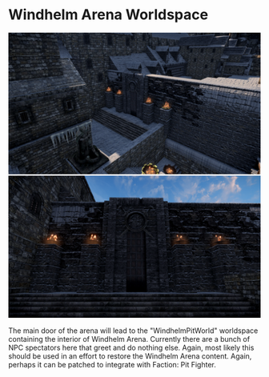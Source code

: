 # Windhelm Arena Worldspace

![](/windhelm/pics/arenaarea.png?raw=true "Windhelm Arena Area")
![](/windhelm/pics/arenagate.png?raw=true "Windhelm Arena Gate from front")

The main door of the arena will lead to the "WindhelmPitWorld" worldspace containing the interior of Windhelm Arena. Currently there are a bunch of NPC spectators here that greet and do nothing else. Again, most likely this should be used in an effort to restore the Windhelm Arena content. Again, perhaps it can be patched to integrate with Faction: Pit Fighter.
